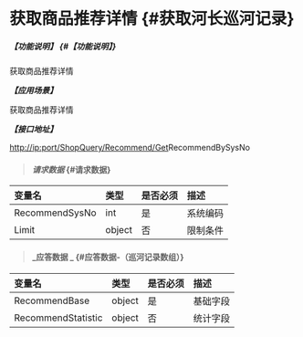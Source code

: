 # 获取商品推荐详情 {#获取河长巡河记录}

##### _【功能说明】_ {#【功能说明】}

获取商品推荐详情

_**【应用场景】**_

获取商品推荐详情

_**【接口地址】**_

[http://ip:port/ShopQuery/Recommend/Get](http://ip:port/HMQuery/PatrolRiver/GetPatrolRivers)RecommendBySysNo

> #### _请求数据_ {#请求数据}

| 变量名 | 类型 | 是否必须 | 描述 |
| :--- | :--- | :--- | :--- |
| RecommendSysNo | int | 是 | 系统编码 |
| Limit | object | 否 | 限制条件 |

> #### _应答数据 _ {#应答数据-（巡河记录数组）}

| 变量名 | 类型 | 是否必须 | 描述 |
| :--- | :--- | :--- | :--- |
| RecommendBase | object | 是 | 基础字段 |
| RecommendStatistic | object | 否 | 统计字段 |



